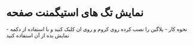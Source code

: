 <h1>نمایش تگ های استیگمنت صفحه</h1>
- نحوه کار
    - پلاگین را نصب کرده روی کروم و روی ان کلیک کنید و با استفاده از دکمه نمایش بده از آن استفاده کنید